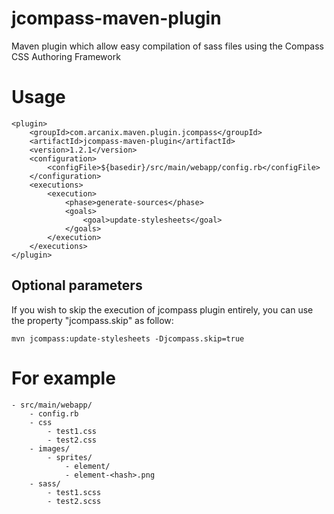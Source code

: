 jcompass-maven-plugin
=====================

Maven plugin which allow easy compilation of sass files using the Compass CSS Authoring Framework

# Usage

    <plugin>
        <groupId>com.arcanix.maven.plugin.jcompass</groupId>
        <artifactId>jcompass-maven-plugin</artifactId>
        <version>1.2.1</version>
        <configuration>
            <configFile>${basedir}/src/main/webapp/config.rb</configFile>
        </configuration>
        <executions>
            <execution>
                <phase>generate-sources</phase>
                <goals>
                    <goal>update-stylesheets</goal>
                </goals>
            </execution>
        </executions>
    </plugin>

## Optional parameters

If you wish to skip the execution of jcompass plugin entirely, you can use the property "jcompass.skip" as follow:

    mvn jcompass:update-stylesheets -Djcompass.skip=true

# For example

    - src/main/webapp/
        - config.rb
        - css
            - test1.css
            - test2.css
        - images/
            - sprites/
                - element/
                - element-<hash>.png
        - sass/
            - test1.scss
            - test2.scss

